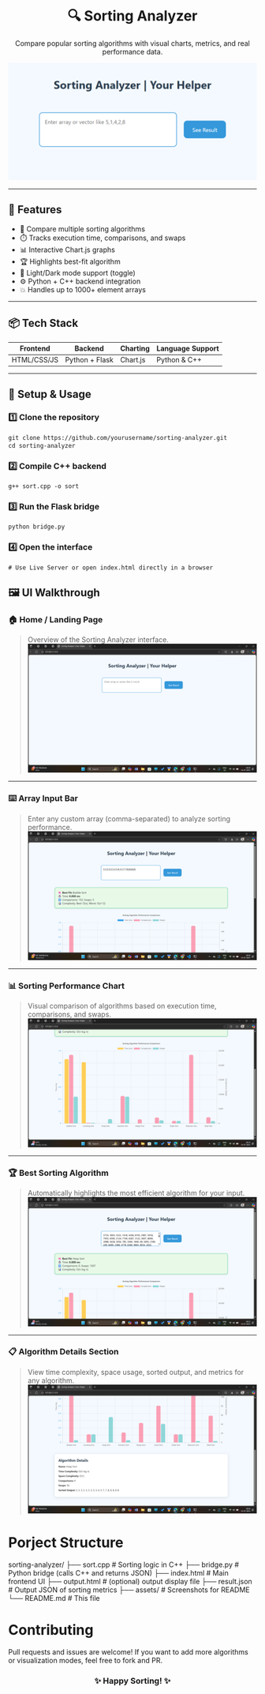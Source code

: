 <h1 align="center">🔍 Sorting Analyzer</h1>
<p align="center">
  Compare popular sorting algorithms with visual charts, metrics, and real performance data.
</p>

<p align="center">
  <img src="https://github.com/Priya-C-016/Sorting-Analyzer/blob/main/images/Screenshot%202025-07-13%20184543.png" width="700" alt="Landing Page">
</p>

---

## 🚀 Features

- 🧮 Compare multiple sorting algorithms
- ⏱️ Tracks execution time, comparisons, and swaps
- 📊 Interactive Chart.js graphs
- 🏆 Highlights best-fit algorithm
- 🌙 Light/Dark mode support (toggle)
- ⚙️ Python + C++ backend integration
- 💥 Handles up to 1000+ element arrays

---

## 📦 Tech Stack

| Frontend  | Backend        | Charting      | Language Support |
|-----------|----------------|---------------|------------------|
| HTML/CSS/JS | Python + Flask | Chart.js      | Python & C++     |

---

## 🔧 Setup & Usage


### 1️⃣ Clone the repository
```
git clone https://github.com/yourusername/sorting-analyzer.git
cd sorting-analyzer
```

### 2️⃣ Compile C++ backend
```
g++ sort.cpp -o sort
```
### 3️⃣ Run the Flask bridge
```
python bridge.py
```
### 4️⃣ Open the interface
```
# Use Live Server or open index.html directly in a browser
```

## 🖼️ UI Walkthrough

### 🏠 Home / Landing Page
> Overview of the Sorting Analyzer interface.
![Homepage](https://github.com/Priya-C-016/Sorting-Analyzer/blob/main/images/Screenshot%20(432).png)

---

### ⌨️ Array Input Bar
> Enter any custom array (comma-separated) to analyze sorting performance.
![Input Bar](https://github.com/Priya-C-016/Sorting-Analyzer/blob/main/images/Screenshot%20(429).png)

---

### 📊 Sorting Performance Chart
> Visual comparison of algorithms based on execution time, comparisons, and swaps.
![Chart](https://github.com/Priya-C-016/Sorting-Analyzer/blob/main/images/Screenshot%20(435).png)

---

### 🏆 Best Sorting Algorithm
> Automatically highlights the most efficient algorithm for your input.
![Best Algorithm](https://github.com/Priya-C-016/Sorting-Analyzer/blob/main/images/Screenshot%20(434).png)

---

### 📋 Algorithm Details Section
> View time complexity, space usage, sorted output, and metrics for any algorithm.
![Algorithm Details](https://github.com/Priya-C-016/Sorting-Analyzer/blob/main/images/Screenshot%20(431).png)

# Porject Structure
sorting-analyzer/
├── sort.cpp         # Sorting logic in C++
├── bridge.py        # Python bridge (calls C++ and returns JSON)
├── index.html       # Main frontend UI
├── output.html      # (optional) output display file
├── result.json      # Output JSON of sorting metrics
├── assets/          # Screenshots for README
└── README.md        # This file

# Contributing
Pull requests and issues are welcome!
If you want to add more algorithms or visualization modes, feel free to fork and PR.

<h3 align="center">✨ Happy Sorting! ✨</h3>
